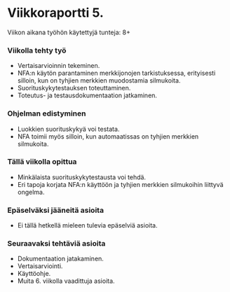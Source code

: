 # Viikkoraportti 5.
Viikon aikana työhön käytettyjä tunteja: 8+
### Viikolla tehty työ
* Vertaisarvioinnin tekeminen.  
* NFA:n käytön parantaminen merkkijonojen tarkistuksessa, erityisesti silloin, kun on tyhjien merkkien muodostamia silmukoita.  
* Suorituskykytestauksen toteuttaminen.  
* Toteutus- ja testausdokumentaation jatkaminen. 

### Ohjelman edistyminen
* Luokkien suorituskykyä voi testata.  
* NFA toimii myös silloin, kun automaatissas on tyhjien merkkien silmukoita.  

### Tällä viikolla opittua
* Minkälaista suorituskykytestausta voi tehdä.  
* Eri tapoja korjata NFA:n käyttöön ja tyhjien merkkien silmukoihin liittyvä ongelma.  

### Epäselväksi jääneitä asioita
* Ei tällä hetkellä mieleen tulevia epäselviä asioita.

### Seuraavaksi tehtäviä asioita  
* Dokumentaation jatakaminen.  
* Vertaisarviointi.  
* Käyttöohje. 
* Muita 6. viikolla vaadittuja asioita.  

